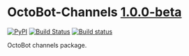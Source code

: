 # OctoBot-Channels [1.0.0-beta](https://github.com/Drakkar-Software/OctoBot-Channels/tree/master/docs/CHANGELOG.md)
[![PyPI](https://img.shields.io/pypi/v/OctoBot-Channels.svg)](https://pypi.python.org/pypi/OctoBot-Channels/)
[![Build Status](https://api.travis-ci.com/Drakkar-Software/OctoBot-Channels.svg?branch=master)](https://travis-ci.org/Drakkar-Software/OctoBot-Channels) 
[![Build status](https://ci.appveyor.com/api/projects/status/erg9ebvtco73x5h4?svg=true)](https://ci.appveyor.com/project/Herklos/octobot-channels)

OctoBot channels package.
